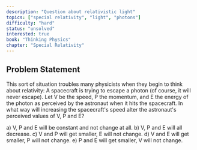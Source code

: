 ```yaml
---
description: "Question about relativistic light"
topics: ["special relativity", "light", "photons"]
difficulty: "hard"
status: "unsolved"
interested: true
book: "Thinking Physics"
chapter: "Special Relativity"
---
```


## Problem Statement
This sort of situation troubles many physicists when they begin to think about relativity: A spacecraft is trying to escape a photon (of course, it will never escape). Let V be the speed, P the momentum, and E the energy of the photon as perceived by the astronaut when it hits the spacecraft. In what way will increasing the spacecraft's speed alter the astronaut's perceived values of V, P and E?

a) V, P and E will be constant and not change at all.
b) V, P and E will all decrease.
c) V and P will get smaller, E will not change.
d) V and E will get smaller, P will not change.
e) P and E will get smaller, V will not change.